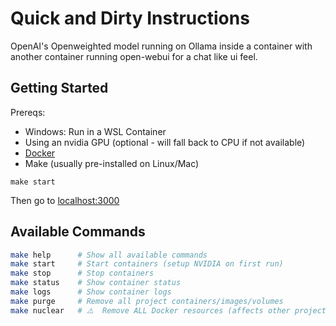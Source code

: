 # Quick and Dirty Instructions

OpenAI's Openweighted model running on Ollama inside a container with another container running open-webui for a chat like ui feel.

## Getting Started

Prereqs:

- Windows: Run in a WSL Container
- Using an nvidia GPU (optional - will fall back to CPU if not available)
- [Docker](https://www.docker.com/products/docker-desktop/)
- Make (usually pre-installed on Linux/Mac)

`make start`

Then go to [localhost:3000](http://localhost:3000)

## Available Commands

```bash
make help      # Show all available commands
make start     # Start containers (setup NVIDIA on first run)
make stop      # Stop containers
make status    # Show container status
make logs      # Show container logs
make purge     # Remove all project containers/images/volumes
make nuclear   # ⚠️  Remove ALL Docker resources (affects other projects)
```
